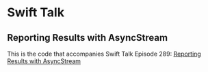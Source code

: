 # Swift Talk
## Reporting Results with AsyncStream

This is the code that accompanies Swift Talk Episode 289: [Reporting Results with AsyncStream](https://talk.objc.io/episodes/S01E289-reporting-results-with-asyncstream)
